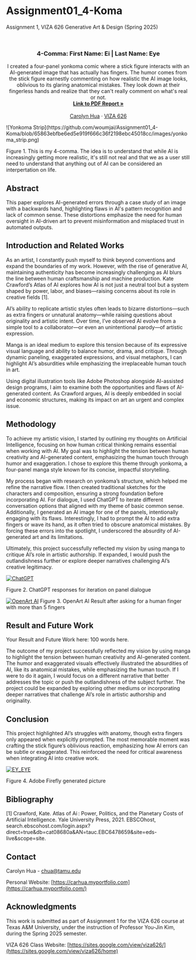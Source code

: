 # Assignment01_4-Koma
Assignment 1, VIZA 626 Generative Art &amp; Design (Spring 2025)

<!-- Improved compatibility of back to top link: See: https://github.com/othneildrew/Best-README-Template/pull/73 -->
<a id="readme-top"></a>

<!-- PROJECT SHIELDS -->
<!--
*** I'm using markdown "reference style" links for readability.
*** Reference links are enclosed in brackets [ ] instead of parentheses ( ).
*** See the bottom of this document for the declaration of the reference variables
*** for contributors-url, forks-url, etc. This is an optional, concise syntax you may use.
*** https://www.markdownguide.org/basic-syntax/#reference-style-links
-->




<!-- PROJECT LOGO -->
<br />
<div align="center">
  </a>

  <h3 align="center">4-Comma: First Name: Ei | Last Name: Eye</h3>

  <p align="center">
    I created a four-panel yonkoma comic where a stick figure interacts with an AI-generated image that has actually has fingers. The humor      comes from the stick figure earnestly commenting on how realistic the AI image looks, oblivious to its glaring anatomical mistakes. They look down at their fingerless hands and realize that they can't really comment on what's real or not. 
    <br />
    <a href="https://github.com/yujnkm/4-comma-Assignment_01/blob/main/pdf/Reality-Distortion-Room-ISMAR-23.pdf"><strong>Link to PDF Report »</strong></a>
    <br />
    <br />
    <a href="https://carhua.myportfolio.com">Carolyn Hua</a>
    &middot;
    <a href="https://sites.google.com/view/viza626/home">VIZA 626</a>
  </p>
</div>
![Yonkoma Strip](https://github.com/woumjai/Assignment01_4-Koma/blob/65863ebfbe6ed5e919f666c36f2198ebc45018cc/images/yonkoma_strip.png)

Figure 1. This is my 4-comma. The idea is to understand that while AI is increasingly getting more realistic, it's still not real and that we as a user still need to understand that anything out of AI can be considered an interpertation on life. 

<!-- Abstract -->
## Abstract

This paper explores AI-generated errors through a case study of an image with a backwards hand, highlighting flaws in AI's pattern recognition and lack of common sense. These distortions emphasize the need for human oversight in AI-driven art to prevent misinformation and misplaced trust in automated outputs.

<!-- Introduction and Related Works -->
## Introduction and Related Works

As an artist, I constantly push myself to think beyond conventions and expand the boundaries of my work. However, with the rise of generative AI, maintaining authenticity has become increasingly challenging as AI blurs the line between human craftsmanship and machine production. Kate Crawford’s Atlas of AI explores how AI is not just a neutral tool but a system shaped by power, labor, and biases—raising concerns about its role in creative fields [1].

AI’s ability to replicate artistic styles often leads to bizarre distortions—such as extra fingers or unnatural anatomy—while raising questions about originality and artistic intent. Over time, I’ve observed AI evolve from a simple tool to a collaborator—or even an unintentional parody—of artistic expression.

Manga is an ideal medium to explore this tension because of its expressive visual language and ability to balance humor, drama, and critique. Through dynamic paneling, exaggerated expressions, and visual metaphors, I can highlight AI’s absurdities while emphasizing the irreplaceable human touch in art.

Using digital illustration tools like Adobe Photoshop alongside AI-assisted design programs, I aim to examine both the opportunities and flaws of AI-generated content. As Crawford argues, AI is deeply embedded in social and economic structures, making its impact on art an urgent and complex issue.

## Methodology

To achieve my artistic vision, I started by outlining my thoughts on Artificial Intelligence, focusing on how human critical thinking remains essential when working with AI. My goal was to highlight the tension between human creativity and AI-generated content, emphasizing the human touch through humor and exaggeration. I chose to explore this theme through yonkoma, a four-panel manga style known for its concise, impactful storytelling.

My process began with research on yonkoma’s structure, which helped me refine the narrative flow. I then created traditional sketches for the characters and composition, ensuring a strong foundation before incorporating AI. For dialogue, I used ChatGPT to iterate different conversation options that aligned with my theme of basic common sense. Additionally, I generated an AI image for one of the panels, intentionally engaging with its flaws. Interestingly, I had to prompt the AI to add extra fingers or wave its hand, as it often tried to obscure anatomical mistakes. By forcing these errors into the spotlight, I underscored the absurdity of AI-generated art and its limitations.

Ultimately, this project successfully reflected my vision by using manga to critique AI’s role in artistic authorship. If expanded, I would push the outlandishness further or explore deeper narratives challenging AI’s creative legitimacy.

[![ChatGPT](images/chatGPT_prompt.png)](https://github.com/woumjai/Assignment01_4-Koma/blob/1f636db04657e4b7a585738164f96c2ed560336c/images/chatGPT_prompt.png)

Figure 2. ChatGPT responses for iteration on panel dialogue



[![OpenArt AI](images/hiding_fingers.jpg)](https://github.com/woumjai/Assignment01_4-Koma/blob/88d070f5471072c56cc4eb9ff60fc689bfc3ddfe/images/hiding_fingers.jpg)
Figure 3. OpenArt AI Result after asking for a human finger with more than 5 fingers

## Result and Future Work
Your Result and Future Work here: 100 words here.

The outcome of my project successfully reflected my vision by using manga to highlight the tension between human creativity and AI-generated content. The humor and exaggerated visuals effectively illustrated the absurdities of AI, like its anatomical mistakes, while emphasizing the human touch. If I were to do it again, I would focus on a different narrative that better addresses the topic or push the outlandishness of the subject further. The project could be expanded by exploring other mediums or incorporating deeper narratives that challenge AI’s role in artistic authorship and originality.

## Conclusion

This project highlighted AI’s struggles with anatomy, though extra fingers only appeared when explicitly prompted. The most memorable moment was crafting the stick figure’s oblivious reaction, emphasizing how AI errors can be subtle or exaggerated. This reinforced the need for critical awareness when integrating AI into creative work.

[![EY_EYE](images/backwards_hand.jpg)](https://github.com/woumjai/Assignment01_4-Koma/blob/f4d7f869926b42fbd30be4ae5b7badce8d34a68b/images/Firefly%20human%20figure%20with%2012%20fingers%20on%20one%20hand%20waving_%3Badd%20more%20fingers%20to%20the%20hand%201935.jpg)


Figure 4. Adobe Firefly generated picture

<!-- Bibliography -->
## Bibliography 
[1] Crawford, Kate. Atlas of Ai : Power, Politics, and the Planetary Costs of Artificial Intelligence. Yale University Press, 2021. EBSCOhost,     search.ebscohost.com/login.aspx?direct=true&db=cat08680a&AN=tauc.EBC6478659&site=eds-live&scope=site.



<!-- CONTACT -->
## Contact

Carolyn Hua - chua@tamu.edu

Personal Website: [https://carhua.myportfolio.com](https://carhua.myportfolio.com/)




<!-- ACKNOWLEDGMENTS -->
## Acknowledgments

This work is submitted as part of Assignment 1 for the VIZA 626 course at Texas A&M University, under the instruction of Professor You-Jin Kim, during the Spring 2025 semester.

VIZA 626 Class Website: [https://sites.google.com/view/viza626/](https://sites.google.com/view/viza626/home)

<!-- MARKDOWN LINKS & IMAGES -->
<!-- https://www.markdownguide.org/basic-syntax/#reference-style-links -->
[contributors-shield]: https://img.shields.io/github/contributors/othneildrew/Best-README-Template.svg?style=for-the-badge
[contributors-url]: https://github.com/othneildrew/Best-README-Template/graphs/contributors
[forks-shield]: https://img.shields.io/github/forks/othneildrew/Best-README-Template.svg?style=for-the-badge
[forks-url]: https://github.com/othneildrew/Best-README-Template/network/members
[stars-shield]: https://img.shields.io/github/stars/othneildrew/Best-README-Template.svg?style=for-the-badge
[stars-url]: https://github.com/othneildrew/Best-README-Template/stargazers
[issues-shield]: https://img.shields.io/github/issues/othneildrew/Best-README-Template.svg?style=for-the-badge
[issues-url]: https://github.com/othneildrew/Best-README-Template/issues
[license-shield]: https://img.shields.io/github/license/othneildrew/Best-README-Template.svg?style=for-the-badge
[license-url]: https://github.com/othneildrew/Best-README-Template/blob/master/LICENSE.txt
[linkedin-shield]: https://img.shields.io/badge/-LinkedIn-black.svg?style=for-the-badge&logo=linkedin&colorB=555
[linkedin-url]: https://linkedin.com/in/othneildrew
[product-screenshot]: images/screenshot.png
[images-fig1]: images/fig1.png
[images-fig2]: images/fig2.jpg
[images-fig3]: images/fig3.jpg
[images-fig4]: images/fig4.png
[images-fig5]: images/fig5.png
[images-fig6]: images/fig6.png
[Next.js]: https://img.shields.io/badge/next.js-000000?style=for-the-badge&logo=nextdotjs&logoColor=white
[Next-url]: https://nextjs.org/
[React.js]: https://img.shields.io/badge/React-20232A?style=for-the-badge&logo=react&logoColor=61DAFB
[React-url]: https://reactjs.org/
[Vue.js]: https://img.shields.io/badge/Vue.js-35495E?style=for-the-badge&logo=vuedotjs&logoColor=4FC08D
[Vue-url]: https://vuejs.org/
[Angular.io]: https://img.shields.io/badge/Angular-DD0031?style=for-the-badge&logo=angular&logoColor=white
[Angular-url]: https://angular.io/
[Svelte.dev]: https://img.shields.io/badge/Svelte-4A4A55?style=for-the-badge&logo=svelte&logoColor=FF3E00
[Svelte-url]: https://svelte.dev/
[Laravel.com]: https://img.shields.io/badge/Laravel-FF2D20?style=for-the-badge&logo=laravel&logoColor=white
[Laravel-url]: https://laravel.com
[Bootstrap.com]: https://img.shields.io/badge/Bootstrap-563D7C?style=for-the-badge&logo=bootstrap&logoColor=white
[Bootstrap-url]: https://getbootstrap.com
[JQuery.com]: https://img.shields.io/badge/jQuery-0769AD?style=for-the-badge&logo=jquery&logoColor=white
[JQuery-url]: https://jquery.com 
